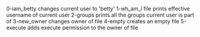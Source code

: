 0-iam_betty changes current user to 'betty'
1-wh_am_i file prints effective username of current user
2-groups prints all the groups current user is part of
3-new_owner changes owner of file
4-empty creates an empty file
5-execute adds execute permission to the owner of file
